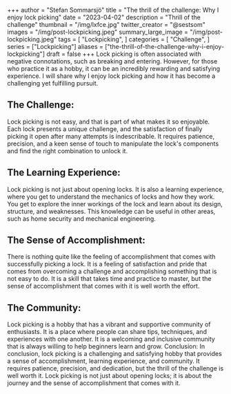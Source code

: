 +++
author = "Stefan Sommarsjö"
title = "The thrill of the challenge: Why I enjoy lock picking"
date = "2023-04-02"
description = "Thrill of the challenge"
thumbnail = "/img/lxfce.jpg"
twitter_creator = "@sestsom"
images = "/img/post-lockpicking.jpeg"
summary_large_image = "/img/post-lockpicking.jpeg"
tags = [
    "Lockpicking",
]
categories = [
    "Challenge",
]
series = ["Lockpicking"]
aliases = ["the-thrill-of-the-challenge-why-i-enjoy-lockpicking"]
draft = false
+++
Lock picking is often associated with negative connotations, such as breaking and entering. However, for those who practice it as a hobby, it can be an incredibly rewarding and satisfying experience. I will share why I enjoy lock picking and how it has become a challenging yet fulfilling pursuit.
<!--more-->
## The Challenge:
Lock picking is not easy, and that is part of what makes it so enjoyable. Each lock presents a unique challenge, and the satisfaction of finally picking it open after many attempts is indescribable. It requires patience, precision, and a keen sense of touch to manipulate the lock's components and find the right combination to unlock it.

## The Learning Experience:
Lock picking is not just about opening locks. It is also a learning experience, where you get to understand the mechanics of locks and how they work. You get to explore the inner workings of the lock and learn about its design, structure, and weaknesses. This knowledge can be useful in other areas, such as home security and mechanical engineering.

## The Sense of Accomplishment:
There is nothing quite like the feeling of accomplishment that comes with successfully picking a lock. It is a feeling of satisfaction and pride that comes from overcoming a challenge and accomplishing something that is not easy to do. It is a skill that takes time and practice to master, but the sense of accomplishment that comes with it is well worth the effort.

## The Community:
Lock picking is a hobby that has a vibrant and supportive community of enthusiasts. It is a place where people can share tips, techniques, and experiences with one another. It is a welcoming and inclusive community that is always willing to help beginners learn and grow.
Conclusion: In conclusion, lock picking is a challenging and satisfying hobby that provides a sense of accomplishment, learning experience, and community. It requires patience, precision, and dedication, but the thrill of the challenge is well worth it. Lock picking is not just about opening locks; it is about the journey and the sense of accomplishment that comes with it.
